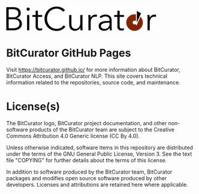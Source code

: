 ![Logo](https://github.com/BitCurator/bitcurator.github.io/blob/main/logos/BitCurator-Basic-400px.png)

# BitCurator GitHub Pages

Visit https://bitcurator.github.io/ for more information about BitCurator, BitCurator Access, and BitCurator NLP. This site covers technical information related to the repositories, source code, and maintenance.

# License(s)

The BitCurator logo, BitCurator project documentation, and other non-software products of the BitCurator team are subject to the 
Creative Commons Attribution 4.0 Generic license (CC By 4.0).

Unless otherwise indicated, software items in this repository are distributed under the terms of the GNU General Public License, 
Version 3. See the text file "COPYING" for further details about the terms of this license.

In addition to software produced by the BitCurator team, BitCurator packages and modifies open source software produced by 
other developers. Licenses and attributions are retained here where applicable.

